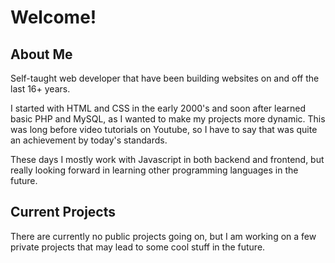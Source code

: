 # Welcome!

## About Me
Self-taught web developer that have been building websites on and off the last 16+ years.

I started with HTML and CSS in the early 2000's and soon after learned basic PHP and MySQL, as I wanted to make my projects more dynamic.
This was long before video tutorials on Youtube, so I have to say that was quite an achievement by today's standards.

These days I mostly work with Javascript in both backend and frontend, but really looking forward in learning other programming languages in the future.


## Current Projects

There are currently no public projects going on, but I am working on a few private projects that may lead to some cool stuff in the future.
